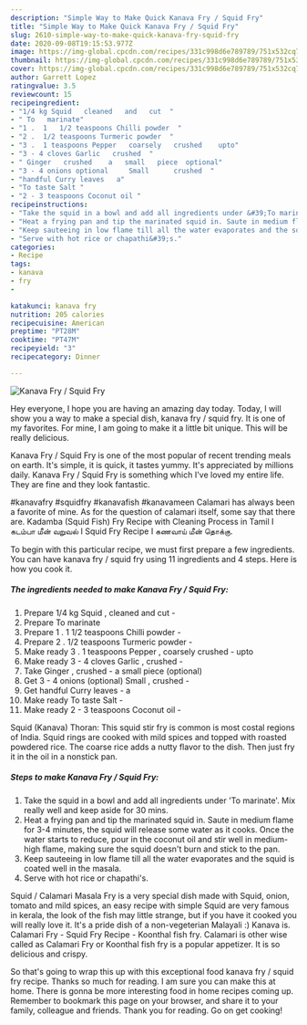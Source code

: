 ```yaml
---
description: "Simple Way to Make Quick Kanava Fry / Squid Fry"
title: "Simple Way to Make Quick Kanava Fry / Squid Fry"
slug: 2610-simple-way-to-make-quick-kanava-fry-squid-fry
date: 2020-09-08T19:15:53.977Z
image: https://img-global.cpcdn.com/recipes/331c998d6e789789/751x532cq70/kanava-fry-squid-fry-recipe-main-photo.jpg
thumbnail: https://img-global.cpcdn.com/recipes/331c998d6e789789/751x532cq70/kanava-fry-squid-fry-recipe-main-photo.jpg
cover: https://img-global.cpcdn.com/recipes/331c998d6e789789/751x532cq70/kanava-fry-squid-fry-recipe-main-photo.jpg
author: Garrett Lopez
ratingvalue: 3.5
reviewcount: 15
recipeingredient:
- "1/4 kg Squid   cleaned   and   cut  "
- " To   marinate"
- "1 .  1   1/2 teaspoons Chilli powder  "
- "2 .  1/2 teaspoons Turmeric powder  "
- "3 .  1 teaspoons Pepper   coarsely   crushed    upto"
- "3 - 4 cloves Garlic   crushed  "
- " Ginger   crushed    a   small   piece  optional"
- "3 - 4 onions optional     Small      crushed  "
- "handful Curry leaves   a"
- "To taste Salt "
- "2 - 3 teaspoons Coconut oil "
recipeinstructions:
- "Take the squid in a bowl and add all ingredients under &#39;To marinate&#39;. Mix really well and keep aside for 30 mins."
- "Heat a frying pan and tip the marinated squid in. Saute in medium flame for 3-4 minutes, the squid will release some water as it cooks. Once the water starts to reduce, pour in the coconut oil and stir well in medium-high flame, making sure the squid doesn&#39;t burn and stick to the pan."
- "Keep sauteeing in low flame till all the water evaporates and the squid is coated well in the masala."
- "Serve with hot rice or chapathi&#39;s."
categories:
- Recipe
tags:
- kanava
- fry
- 

katakunci: kanava fry  
nutrition: 205 calories
recipecuisine: American
preptime: "PT28M"
cooktime: "PT47M"
recipeyield: "3"
recipecategory: Dinner

---
```



![Kanava Fry / Squid Fry](https://img-global.cpcdn.com/recipes/331c998d6e789789/751x532cq70/kanava-fry-squid-fry-recipe-main-photo.jpg)

Hey everyone, I hope you are having an amazing day today. Today, I will show you a way to make a special dish, kanava fry / squid fry. It is one of my favorites. For mine, I am going to make it a little bit unique. This will be really delicious.

Kanava Fry / Squid Fry is one of the most popular of recent trending meals on earth. It's simple, it is quick, it tastes yummy. It's appreciated by millions daily. Kanava Fry / Squid Fry is something which I've loved my entire life. They are fine and they look fantastic.

#kanavafry #squidfry #kanavafish #kanavameen Calamari has always been a favorite of mine. As for the question of calamari itself, some say that there are. Kadamba (Squid Fish) Fry Recipe with Cleaning Process in Tamil I கடம்பா மீன் வறுவல் I Squid Fry Recipe I கணவாய் மீன் தொக்கு.


To begin with this particular recipe, we must first prepare a few ingredients. You can have kanava fry / squid fry using 11 ingredients and 4 steps. Here is how you cook it.

<!--inarticleads1-->

##### The ingredients needed to make Kanava Fry / Squid Fry:

1. Prepare 1/4 kg Squid ,  cleaned   and   cut  -
1. Prepare  To   marinate
1. Prepare 1 .  1   1/2 teaspoons Chilli powder  -
1. Prepare 2 .  1/2 teaspoons Turmeric powder  -
1. Make ready 3 .  1 teaspoons Pepper ,  coarsely   crushed  -  upto
1. Make ready 3 - 4 cloves Garlic ,  crushed  -
1. Take  Ginger ,  crushed  -  a   small   piece  (optional)
1. Get 3 - 4 onions (optional)     Small    ,  crushed  -
1. Get handful Curry leaves -  a
1. Make ready To taste Salt -
1. Make ready 2 - 3 teaspoons Coconut oil -


Squid (Kanava) Thoran: This squid stir fry is common is most costal regions of India. Squid rings are cooked with mild spices and topped with roasted powdered rice. The coarse rice adds a nutty flavor to the dish. Then just fry it in the oil in a nonstick pan. 

<!--inarticleads2-->

##### Steps to make Kanava Fry / Squid Fry:

1. Take the squid in a bowl and add all ingredients under &#39;To marinate&#39;. Mix really well and keep aside for 30 mins.
1. Heat a frying pan and tip the marinated squid in. Saute in medium flame for 3-4 minutes, the squid will release some water as it cooks. Once the water starts to reduce, pour in the coconut oil and stir well in medium-high flame, making sure the squid doesn&#39;t burn and stick to the pan.
1. Keep sauteeing in low flame till all the water evaporates and the squid is coated well in the masala.
1. Serve with hot rice or chapathi&#39;s.


Squid / Calamari Masala Fry is a very special dish made with Squid, onion, tomato and mild spices, an easy recipe with simple Squid are very famous in kerala, the look of the fish may little strange, but if you have it cooked you will really love it. It&#39;s a pride dish of a non-vegeterian Malayali :) Kanava is. Calamari Fry - Squid Fry Recipe - Koonthal fish fry. Calamari is other wise called as Calamari Fry or Koonthal fish fry is a popular appetizer. It is so delicious and crispy. 

So that's going to wrap this up with this exceptional food kanava fry / squid fry recipe. Thanks so much for reading. I am sure you can make this at home. There is gonna be more interesting food in home recipes coming up. Remember to bookmark this page on your browser, and share it to your family, colleague and friends. Thank you for reading. Go on get cooking!
